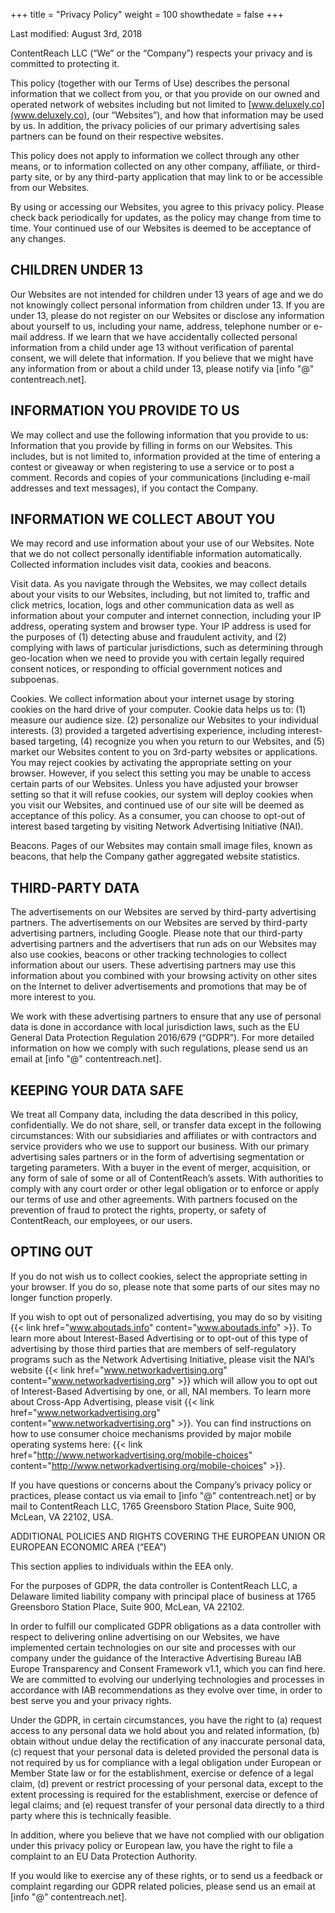 +++
title = "Privacy Policy"
weight = 100
showthedate = false
+++

Last modified: August 3rd, 2018

ContentReach LLC (“We” or the “Company”) respects your privacy and is committed to protecting it.

This policy (together with our Terms of Use) describes the personal information that we collect from you, or that you provide on our owned and operated network of websites including but not limited to [www.deluxely.co](www.deluxely.co), (our “Websites”), and how that information may be used by us. In addition, the privacy policies of our primary advertising sales partners can be found on their respective websites.

This policy does not apply to information we collect through any other means, or to information collected on any other company, affiliate, or third-party site, or by any third-party application that may link to or be accessible from our Websites.

By using or accessing our Websites, you agree to this privacy policy. Please check back periodically for updates, as the policy may change from time to time. Your continued use of our Websites is deemed to be acceptance of any changes.

## CHILDREN UNDER 13
Our Websites are not intended for children under 13 years of age and we do not knowingly collect personal information from children under 13. If you are under 13, please do not register on our Websites or disclose any information about yourself to us, including your name, address, telephone number or e-mail address. If we learn that we have accidentally collected personal information from a child under age 13 without verification of parental consent, we will delete that information.  If you believe that we might have any information from or about a child under 13, please notify via [info "@" contentreach.net].

## INFORMATION YOU PROVIDE TO US
We may collect and use the following information that you provide to us:
Information that you provide by filling in forms on our Websites. This includes, but is not limited to, information provided at the time of entering a contest or giveaway or when registering to use a service or to post a comment.
Records and copies of your communications (including e-mail addresses and text messages), if you contact the Company.

## INFORMATION WE COLLECT ABOUT YOU
We may record and use information about your use of our Websites.  Note that we do not collect personally identifiable information automatically. Collected information includes visit data, cookies and beacons.

Visit data. As you navigate through the Websites, we may collect details about your visits to our Websites, including, but not limited to, traffic and click metrics, location, logs and other communication data as well as information about your computer and internet connection, including your IP address, operating system and browser type.  Your IP address is used for the purposes of (1) detecting abuse and fraudulent activity, and (2) complying with laws of particular jurisdictions, such as determining through geo-location when we need to provide you with certain legally required consent notices, or responding to official government notices and subpoenas.

Cookies. We collect information about your internet usage by storing cookies on the hard drive of your computer. Cookie data helps us to: (1) measure our audience size. (2) personalize our Websites to your individual interests. (3) provided a targeted advertising experience, including interest-based targeting, (4) recognize you when you return to our Websites, and (5) market our Websites content to you on 3rd-party websites or applications. You may reject cookies by activating the appropriate setting on your browser. However, if you select this setting you may be unable to access certain parts of our Websites. Unless you have adjusted your browser setting so that it will refuse cookies, our system will deploy cookies when you visit our Websites, and continued use of our site will be deemed as acceptance of this policy.  As a consumer, you can choose to opt-out of interest based targeting by visiting Network Advertising Initiative (NAI).

Beacons. Pages of our Websites may contain small image files, known as beacons, that help the Company gather aggregated website statistics.

## THIRD-PARTY DATA
The advertisements on our Websites are served by third-party advertising partners. The advertisements on our Websites are served by third-party advertising partners, including Google. Please note that our third-party advertising partners and the advertisers that run ads on our Websites may also use cookies, beacons or other tracking technologies to collect information about our users. These advertising partners may use this information about you combined with your browsing activity on other sites on the Internet to deliver advertisements and promotions that may be of more interest to you.

We work with these advertising partners to ensure that any use of personal data is done in accordance with local jurisdiction laws, such as the EU General Data Protection Regulation 2016/679 (“GDPR”).  For more detailed information on how we comply with such regulations, please send us an email at [info "@" contentreach.net].

## KEEPING YOUR DATA SAFE
We treat all Company data, including the data described in this policy, confidentially.  We do not share, sell, or transfer data except in the following circumstances:
With our subsidiaries and affiliates or with contractors and service providers who we use to support our business.
With our primary advertising sales partners or in the form of advertising segmentation or targeting parameters.
With a buyer in the event of merger, acquisition, or any form of sale of some or all of ContentReach’s assets.
With authorities to comply with any court order or other legal obligation or to enforce or apply our terms of use and other agreements.
With partners focused on the prevention of fraud to protect the rights, property, or safety of ContentReach, our employees, or our users.

## OPTING OUT
If you do not wish us to collect cookies, select the appropriate setting in your browser. If you do so, please note that some parts of our sites may no longer function properly.

If you wish to opt out of personalized advertising, you may do so by visiting {{< link href="www.aboutads.info" content="www.aboutads.info" >}}.  To learn more about Interest-Based Advertising or to opt-out of this type of advertising by those third parties that are members of self-regulatory programs such as the Network Advertising Initiative, please visit the NAI’s website {{< link href="www.networkadvertising.org" content="www.networkadvertising.org" >}} which will allow you to opt out of Interest-Based Advertising by one, or all, NAI members.  To learn more about Cross-App Advertising, please visit {{< link href="www.networkadvertising.org" content="www.networkadvertising.org" >}}. You can find instructions on how to use consumer choice mechanisms provided by major mobile operating systems here: {{< link href="http://www.networkadvertising.org/mobile-choices" content="http://www.networkadvertising.org/mobile-choices" >}}.

If you have questions or concerns about the Company’s privacy policy or practices, please contact us via email to [info "@" contentreach.net] or by mail to ContentReach LLC, 1765 Greensboro Station Place, Suite 900, McLean, VA 22102, USA.

ADDITIONAL POLICIES AND RIGHTS COVERING THE EUROPEAN UNION OR EUROPEAN ECONOMIC AREA (“EEA”)

This section applies to individuals within the EEA only.

For the purposes of  GDPR, the data controller is ContentReach LLC, a Delaware limited liability company with principal place of business at 1765 Greensboro Station Place, Suite 900, McLean, VA 22102.

In order to fulfill our complicated GDPR obligations as a data controller with respect to delivering online advertising on our Websites, we have implemented certain technologies on our site and processes with our company under the guidance of the Interactive Advertising Bureau IAB Europe Transparency and Consent Framework v1.1, which you can find here.  We are committed to evolving our underlying technologies and processes in accordance with IAB recommendations as they evolve over time, in order to best serve you and your privacy rights.

Under the GDPR, in certain circumstances, you have the right to (a) request access to any personal data we hold about you and related information, (b) obtain without undue delay the rectification of any inaccurate personal data, (c) request that your personal data is deleted provided the personal data is not required by us for compliance with a legal obligation under European or Member State law or for the establishment, exercise or defence of a legal claim, (d) prevent or restrict processing of your personal data, except to the extent processing is required for the establishment, exercise or defence of legal claims; and (e) request transfer of your personal data directly to a third party where this is technically feasible.

In addition, where you believe that we have not complied with our obligation under this privacy policy or European law, you have the right to file a complaint to an EU Data Protection Authority.

If you would like to exercise any of these rights, or to send us a feedback or complaint regarding our GDPR related policies, please send us an email at [info "@" contentreach.net].
